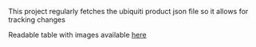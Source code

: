 This project regularly fetches the ubiquiti product json file so it allows for tracking changes

Readable table with images available [here](https://niorg.github.io/ui-product-changes/products.html)
